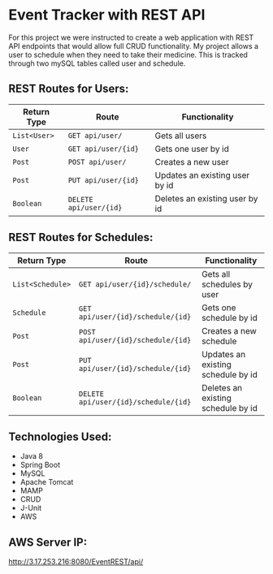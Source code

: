 # Event Tracker with REST API

For this project we were instructed to create a web application with REST API endpoints that would allow full CRUD functionality.  My project allows a user to schedule when they need to take their medicine.  This is tracked through two mySQL tables called user and schedule.

## REST Routes for Users:

| Return Type   | Route                   | Functionality                  |
|---------------|-------------------------|--------------------------------|
| `List<User>`  |`GET api/user/`          | Gets all users                 |
| `User`        |`GET api/user/{id}`      | Gets one user by id            |
| `Post`        |`POST api/user/`         | Creates a new user             |
| `Post`        |`PUT api/user/{id}`      | Updates an existing user by id |
| `Boolean`     |`DELETE api/user/{id}`   | Deletes an existing user by id |

## REST Routes for Schedules:

| Return Type       | Route                                 | Functionality                      |
|-------------------|---------------------------------------|------------------------------------|
| `List<Schedule>`  |`GET api/user/{id}/schedule/`          | Gets all schedules by user         |
| `Schedule`        |`GET api/user/{id}/schedule/{id}`      | Gets one schedule by id            |
| `Post`            |`POST api/user/{id}/schedule/{id}`     | Creates a new schedule             |
| `Post`            |`PUT api/user/{id}/schedule/{id}`      | Updates an existing schedule by id |
| `Boolean`         |`DELETE api/user/{id}/schedule/{id}`   | Deletes an existing schedule by id |


## Technologies Used:
* Java 8
* Spring Boot
* MySQL
* Apache Tomcat
* MAMP
* CRUD
* J-Unit
* AWS

## AWS Server IP:
http://3.17.253.216:8080/EventREST/api/
